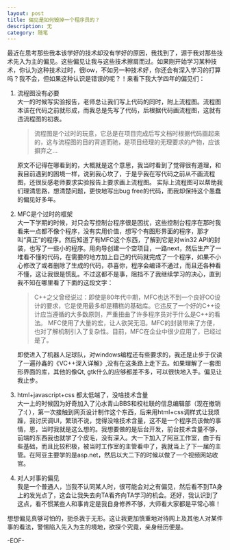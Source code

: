 ```yaml
---
layout: post
title: 偏见是如何毁掉一个程序员的？
description: 无
category: 随笔
---
```


最近在思考那些我本该学好的技术却没有学好的原因，我找到了，源于我对那些技术先入为主的偏见。这些偏见让我与这些技术擦肩而过。如果刚开始学习某种技术，你认为这种技术过时，很low，不如另一种技术好，你还会有深入学习的打算吗？我不会，但如果这种认识是错误的呢？！来看下我大学四年的偏见们：

1. 流程图没有必要  
    大一的时候写实验报告，老师总让我们写上代码的同时，附上流程图。流程图本该在代码之前就形成，而我总是先写了代码，后根据代码画流程图，这就有违流程图的初衷。

    > 流程图是个过时的玩意，它总是在项目完成后写文档时根据代码画起来的，这与流程图的目的背道而驰，是项目经理的无理要求的产物，应该摒弃之...  
    
    原文不记得在哪看到的，大概就是这个意思，我当时看到了觉得很有道理，和我目前遇到的困境一样，说到我心坎了，于是乎我在写代码之前从不画流程图，还很反感老师要求实验报告上要求画上流程图。
    实际上流程图可以帮助我们理清思路，想清楚问题，更快地写出bug free的代码，而我却保持这个愚蠢的偏见好多年。

2. MFC是个过时的框架   
    大一下学期的时候，对只会写控制台程序很是困扰，这些控制台程序在那时我看来一点都不像个程序，没有实用价值，想写个有图形界面的程序，那才叫“真正”的程序。然后知道了有MFC这个东西，了解到它是对win32 API的封装，也写了一些小的程序。用向导创建一个空项目，一路next，然后生产了一堆看不懂的代码，在需要的地方加上自己的代码就完成了一个程序，如果不小心修改了或者删除了生成的代码，恭喜你，程序会编译不通过，而且还各种看不懂，这让我很是慌乱。不过这都不是事，阻挡不了我继续学习的决心，直到我不知在哪里看了下面的这段文字：

    > C++之父曾经说过：即使是80年代中期，MFC也达不到一个良好OO设计的要求，它是使用最多却是糟糕的基础库。它违反了一个好的C++设计应当遵循的大多数原则，严重扭曲了许多程序员对于什么是C++的看法。
    > MFC使用了大量的宏，让人欲哭无泪。MFC的封装带来了方便，也对了解机制引入了复杂性。目前，MFC在企业中很少应用了，已经过是了。  

    即使进入了机器人足球队，对windows编程还有些要求的，我还是止步于仅读了一遍孙鑫的《VC++深入详解》,没有在这条路上走下去。如果理解了一套图形界面的库，其他的像Qt, gtk什么的应够都差不多，可以很快地入手。偏见让我止步。

3. html+javascript+css 都太低端了，没啥技术含量  
    大一上的时候因为好奇加入了沁水青山BBS和校社联的信息编辑部（现在撤销了:( ），第一次接触到网页设计制作这个东西，后来用html+css调样式让我烦躁，我讨厌调UI，繁琐不说，觉得没啥技术含量，这不是一个程序员该做的事情，恩，当时我就是这么想的。我想要做的是后台开发，前台技术含量不够，前端的东西我也就学了个皮毛，没有深入。大一下加入了阿豆工作室，由于有些基础，而且比较积极，被当时工作室的主管看中了，我就当上了下一届的主管。在阿豆主要学的是asp.net，然后以大二下的时候以做了一个视频网站收官。
 
4. 对人对事的偏见  
    我是一个普通人，当我不认同某人时，很可能会对之有偏见，然后看不到TA身上的发光点了，这会让我失去向TA看齐向TA学习的机会。还好，我认识到了这点，看不惯某些人和事肯定是我自身修养不够，大师看大家都是平常心嘛！

想想偏见真够可怕的，扼杀我于无形。这让我更加慎重地对待网上及其他人对某件事的看法，警惕陷入先入为主的境地，欲探个究竟，亲身经历便是。

-EOF-

